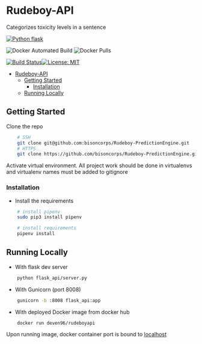 # Rudeboy-API

Categorizes toxicity levels in a sentence

[![Python flask](https://img.shields.io/badge/Python-flask-blue.svg)](https://http://flask.pocoo.org/)

![Docker Automated Build](https://img.shields.io/docker/automated/deven96/rudeboyapi.svg?style=flat)
![Docker Pulls](https://img.shields.io/docker/pulls/deven96/rudeboyapi.svg?style=flat)

[![Build Status](https://travis-ci.com/bisoncorps/Rudeboy-PredictionEngine.svg?branch=master)](https://travis-ci.com/bisoncorps/Rudeboy-PredictionEngine)[![License: MIT](https://img.shields.io/badge/License-MIT-yellow.svg)](https://opensource.org/licenses/MIT)

- [Rudeboy-API](#rudeboy-api)
  - [Getting Started](#getting-started)
    - [Installation](#installation)
  - [Running Locally](#running-locally)


## Getting Started

Clone the repo

```bash
    # SSH
    git clone git@github.com:bisoncorps/Rudeboy-PredictionEngine.git   
    # HTTPS
    git clone https://github.com/bisoncorps/Rudeboy-PredictionEngine.git
```

Activate virtual environment. All project work should be done in virtualenvs and virtualenv names must be added to gitignore

### Installation

- Install the requirements

```bash
    # install pipenv
    sudo pip3 install pipenv

    # install requirements
    pipenv install
```

## Running Locally

- With flask dev server

```bash
    python flask_api/server.py
```

- With Gunicorn (port 8008)

```bash
    gunicorn -b :8008 flask_api:app
```

- With deployed Docker image from docker hub

```bash
    docker run deven96/rudeboyapi
```

Upon running image, docker container port is bound to [localhost](http://localhost:8008)

